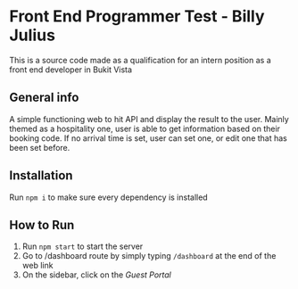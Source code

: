 # Front End Programmer Test - Billy Julius
This is a source code made as a qualification for an intern position as a front end developer in Bukit Vista

## General info
A simple functioning web to hit API and display the result to the user. Mainly themed as a hospitality one, user is able to get information based on their booking code. If no arrival time is set, user can set one, or edit one that has been set before.

## Installation
Run `npm i` to make sure every dependency is installed

## How to Run
1. Run `npm start` to start the server
2. Go to /dashboard route by simply typing `/dashboard` at the end of the web link
3. On the sidebar, click on the _Guest Portal_

